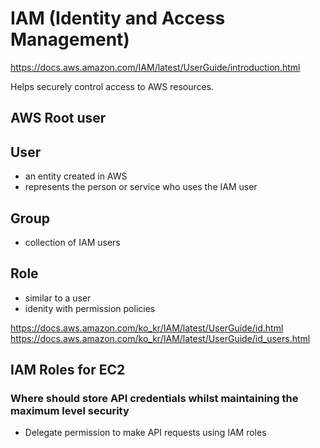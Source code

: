 # IAM (Identity and Access Management)
https://docs.aws.amazon.com/IAM/latest/UserGuide/introduction.html

Helps securely control access to AWS resources.


## AWS Root user
## User
  - an entity created in AWS
  - represents the person or service who uses the IAM user
  
## Group
  - collection of IAM users

## Role
  - similar to a user
  - idenity with permission policies

https://docs.aws.amazon.com/ko_kr/IAM/latest/UserGuide/id.html
https://docs.aws.amazon.com/ko_kr/IAM/latest/UserGuide/id_users.html

## IAM Roles for EC2
### Where should store API credentials whilst maintaining the maximum level security
  - Delegate permission to make API requests using IAM roles



